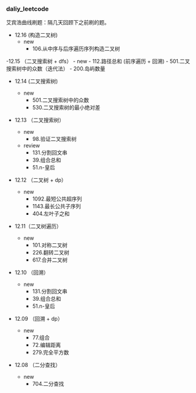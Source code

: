 
### daliy_leetcode

艾宾浩曲线刷题：隔几天回顾下之前刷的题。

- 12.16 (构造二叉树)
    - new
        - 106.从中序与后序遍历序列构造二叉树

-12.15 （二叉搜索树 + dfs）
    - new
        - 112.路径总和 (前序遍历 + 回溯)
        - 501.二叉搜索树中的众数（迭代法）
        - 200.岛屿数量

- 12.14 (二叉搜索树)
    - new
        - 501.二叉搜索树中的众数
        - 530.二叉搜索树的最小绝对差

- 12.13 （二叉搜索树）
    - new
        - 98.验证二叉搜索树
    - review
        - 131.分割回文串
        - 39.组合总和
        - 51.n-皇后


- 12.12 （二叉树 + dp）
    - new 
        - 1092.最短公共超序列
        - 1143.最长公共子序列
        - 404.左叶子之和

- 12.11（二叉树遍历）
    - new
        - 101.对称二叉树
        - 226.翻转二叉树
        - 617.合并二叉树

- 12.10 （回溯）
    - new
        - 131.分割回文串
        - 39.组合总和
        - 51.n-皇后

- 12.09 （回溯 + dp）
    - new
        - 77.组合
        - 72.编辑距离
        - 279.完全平方数

- 12.08 （二分查找）
    - new
        - 704.二分查找
